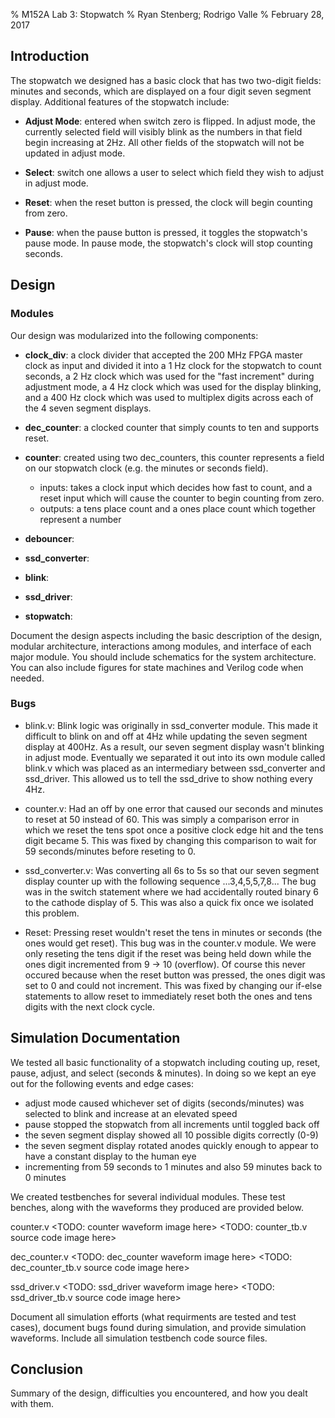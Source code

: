 % M152A Lab 3: Stopwatch
% Ryan Stenberg; Rodrigo Valle
% February 28, 2017


## Introduction
The stopwatch we designed has a basic clock that has two two-digit fields:
minutes and seconds, which are displayed on a four digit seven segment display.
Additional features of the stopwatch include:

  - **Adjust Mode**: entered when switch zero is flipped. In adjust mode, the
    currently selected field will visibly blink as the numbers in that field
    begin increasing at 2Hz. All other fields of the stopwatch will not be
    updated in adjust mode.

  - **Select**: switch one allows a user to select which field they wish to
    adjust in adjust mode. 

  - **Reset**: when the reset button is pressed, the clock will begin counting
    from zero.

  - **Pause**: when the pause button is pressed, it toggles the stopwatch's
    pause mode. In pause mode, the stopwatch's clock will stop counting seconds.


## Design

### Modules
Our design was modularized into the following components:

  - **clock_div**: a clock divider that accepted the 200 MHz FPGA master clock
    as input and divided it into a 1 Hz clock for the stopwatch to count
    seconds, a 2 Hz clock which was used for the "fast increment" during
    adjustment mode, a 4 Hz clock which was used for the display blinking, and
    a 400 Hz clock which was used to multiplex digits across each of the 4
    seven segment displays.

  - **dec_counter**: a clocked counter that simply counts to ten and supports
    reset.

  - **counter**: created using two dec_counters, this counter represents a
    field on our stopwatch clock (e.g. the minutes or seconds field).
      - inputs: takes a clock input which decides how fast to count, and a
        reset input which will cause the counter to begin counting from zero.
      - outputs: a tens place count and a ones place count which together
        represent a number

  - **debouncer**:

  - **ssd_converter**:

  - **blink**: 

  - **ssd_driver**:

  - **stopwatch**:


Document the design aspects including the basic description of the design,
modular architecture, interactions among modules, and interface of each major
module. You should include schematics for the system architecture. You can also
include figures for state machines and Verilog code when needed.

### Bugs
  - blink.v: Blink logic was originally in ssd_converter module. This made it difficult to blink on and off at 4Hz while updating the seven segment display at 400Hz. As a result, our seven segment display wasn't blinking in adjust mode. Eventually we separated it out into its own module called blink.v which was placed as an intermediary between ssd_converter and ssd_driver. This allowed us to tell the ssd_drive to show nothing every 4Hz.

  - counter.v: Had an off by one error that caused our seconds and minutes to reset at 50 instead of 60. This was simply a comparison error in which we reset the tens spot once a positive clock edge hit and the tens digit became 5. This was fixed by changing this comparison to wait for 59 seconds/minutes before reseting to 0.

  - ssd_converter.v: Was converting all 6s to 5s so that our seven segment display counter up with the following sequence ...3,4,5,5,7,8... The bug was in the switch statement where we had accidentally routed binary 6 to the cathode display of 5. This was also a quick fix once we isolated this problem.

  - Reset: Pressing reset wouldn't reset the tens in minutes or seconds (the ones would get reset). This bug was in the counter.v module. We were only reseting the tens digit if the reset was being held down while the ones digit incremented from 9 -> 10 (overflow). Of course this never occured because when the reset button was pressed, the ones digit was set to 0 and could not increment. This was fixed by changing our if-else statements to allow reset to immediately reset both the ones and tens digits with the next clock cycle.


## Simulation Documentation
We tested all basic functionality of a stopwatch including couting up, reset, pause, adjust, and select (seconds & minutes). In doing so we kept an eye out for the following events and edge cases:
- adjust mode caused whichever set of digits (seconds/minutes) was selected to blink and increase at an elevated speed
- pause stopped the stopwatch from all increments until toggled back off
- the seven segment display showed all 10 possible digits correctly (0-9)
- the seven segment display rotated anodes quickly enough to appear to have a constant display to the human eye
- incrementing from 59 seconds to 1 minutes and also 59 minutes back to 0 minutes

We created testbenches for several individual modules. These test benches, along with the waveforms they produced are provided below.

counter.v
<TODO: counter waveform image here>
<TODO: counter_tb.v source code image here>

dec_counter.v
<TODO: dec_counter waveform image here>
<TODO: dec_counter_tb.v source code image here>

ssd_driver.v
<TODO: ssd_driver waveform image here>
<TODO: ssd_driver_tb.v source code image here>

Document all simulation efforts (what requirments are tested and test cases),
document bugs found during simulation, and provide simulation waveforms.
Include all simulation testbench code source files.


## Conclusion
Summary of the design, difficulties you encountered, and how you dealt with
them.


<!-- for ryan:
 - draw the debouncer state machine
 - draw the modular architecture
-->
